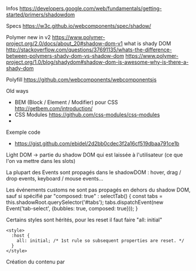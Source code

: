
Infos
  https://developers.google.com/web/fundamentals/getting-started/primers/shadowdom

Specs
  https://w3c.github.io/webcomponents/spec/shadow/

Polymer
  new in v2
    https://www.polymer-project.org/2.0/docs/about_20#shadow-dom-v1
  what is shady DOM
    http://stackoverflow.com/questions/37691135/whats-the-difference-between-polymers-shady-dom-vs-shadow-dom
    https://www.polymer-project.org/1.0/blog/shadydom#shadow-dom-is-awesome-why-is-there-a-shady-dom

Polyfill
  https://github.com/webcomponents/webcomponentsjs


Old ways
  - BEM (Block / Element / Modifier) pour CSS
    http://getbem.com/introduction/
  - CSS Modules
    https://github.com/css-modules/css-modules
  -

Exemple code
  - https://gist.github.com/ebidel/2d2bb0cdec3f2a16cf519dbaa791ce1b

Light DOM -> partie du shadow DOM qui est laissée à l'utilisateur (ce que l'on va mettre dans les slots)

La plupart des Events sont propagés dans le shadowDOM : hover, drag / drop events, keyboard / mouse events...

Les événements customs ne sont pas propagés en dehors du shadow DOM, sauf si spécifié par "composed: true" :
selectTab() {
  const tabs = this.shadowRoot.querySelector('#tabs');
  tabs.dispatchEvent(new Event('tab-select', {bubbles: true, composed: true}));
}


Certains styles sont hérités, pour les reset il faut faire "all: initial"

```
<style>
  :host {
    all: initial; /* 1st rule so subsequent properties are reset. */
  }
</style>
```

Création du contenu par <template>
https://developers.google.com/web/fundamentals/getting-started/primers/customelements


CSS containment
https://developers.google.com/web/updates/2016/06/css-containment
